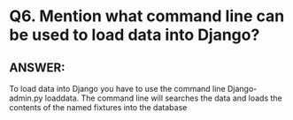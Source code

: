 # Q6. Mention what command line can be used to load data into Django?

## ANSWER:

To load data into Django you have to use the command line Django-admin.py loaddata. The command line will searches the data and loads the contents of the named fixtures into the database
